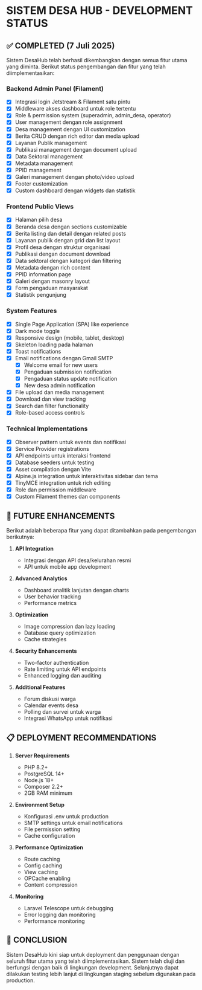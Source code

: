 # SISTEM DESA HUB - DEVELOPMENT STATUS

## ✅ COMPLETED (7 Juli 2025)

Sistem DesaHub telah berhasil dikembangkan dengan semua fitur utama yang diminta. Berikut status pengembangan dan fitur yang telah diimplementasikan:

### Backend Admin Panel (Filament)

- [x] Integrasi login Jetstream & Filament satu pintu
- [x] Middleware akses dashboard untuk role tertentu
- [x] Role & permission system (superadmin, admin_desa, operator)
- [x] User management dengan role assignment
- [x] Desa management dengan UI customization
- [x] Berita CRUD dengan rich editor dan media upload
- [x] Layanan Publik management
- [x] Publikasi management dengan document upload
- [x] Data Sektoral management
- [x] Metadata management
- [x] PPID management
- [x] Galeri management dengan photo/video upload
- [x] Footer customization
- [x] Custom dashboard dengan widgets dan statistik

### Frontend Public Views

- [x] Halaman pilih desa
- [x] Beranda desa dengan sections customizable
- [x] Berita listing dan detail dengan related posts
- [x] Layanan publik dengan grid dan list layout
- [x] Profil desa dengan struktur organisasi
- [x] Publikasi dengan document download
- [x] Data sektoral dengan kategori dan filtering
- [x] Metadata dengan rich content
- [x] PPID information page
- [x] Galeri dengan masonry layout
- [x] Form pengaduan masyarakat
- [x] Statistik pengunjung

### System Features

- [x] Single Page Application (SPA) like experience
- [x] Dark mode toggle
- [x] Responsive design (mobile, tablet, desktop)
- [x] Skeleton loading pada halaman
- [x] Toast notifications
- [x] Email notifications dengan Gmail SMTP
  - [x] Welcome email for new users
  - [x] Pengaduan submission notification
  - [x] Pengaduan status update notification
  - [x] New desa admin notification
- [x] File upload dan media management
- [x] Download dan view tracking
- [x] Search dan filter functionality
- [x] Role-based access controls

### Technical Implementations

- [x] Observer pattern untuk events dan notifikasi
- [x] Service Provider registrations
- [x] API endpoints untuk interaksi frontend
- [x] Database seeders untuk testing
- [x] Asset compilation dengan Vite
- [x] Alpine.js integration untuk interaktivitas sidebar dan tema
- [x] TinyMCE integration untuk rich editing
- [x] Role dan permission middleware
- [x] Custom Filament themes dan components

## 🚀 FUTURE ENHANCEMENTS

Berikut adalah beberapa fitur yang dapat ditambahkan pada pengembangan berikutnya:

1. **API Integration**
   - Integrasi dengan API desa/kelurahan resmi
   - API untuk mobile app development
   
2. **Advanced Analytics**
   - Dashboard analitik lanjutan dengan charts
   - User behavior tracking
   - Performance metrics

3. **Optimization**
   - Image compression dan lazy loading
   - Database query optimization
   - Cache strategies

4. **Security Enhancements**
   - Two-factor authentication
   - Rate limiting untuk API endpoints
   - Enhanced logging dan auditing

5. **Additional Features**
   - Forum diskusi warga
   - Calendar events desa
   - Polling dan survei untuk warga
   - Integrasi WhatsApp untuk notifikasi

## 📋 DEPLOYMENT RECOMMENDATIONS

1. **Server Requirements**
   - PHP 8.2+
   - PostgreSQL 14+
   - Node.js 18+
   - Composer 2.2+
   - 2GB RAM minimum

2. **Environment Setup**
   - Konfigurasi .env untuk production
   - SMTP settings untuk email notifications
   - File permission setting
   - Cache configuration

3. **Performance Optimization**
   - Route caching
   - Config caching
   - View caching
   - OPCache enabling
   - Content compression

4. **Monitoring**
   - Laravel Telescope untuk debugging
   - Error logging dan monitoring
   - Performance monitoring

## 📝 CONCLUSION

Sistem DesaHub kini siap untuk deployment dan penggunaan dengan seluruh fitur utama yang telah diimplementasikan. Sistem telah diuji dan berfungsi dengan baik di lingkungan development. Selanjutnya dapat dilakukan testing lebih lanjut di lingkungan staging sebelum digunakan pada production.
